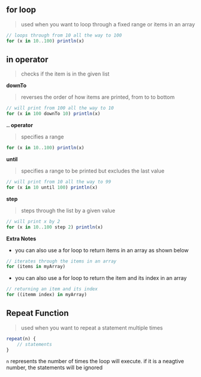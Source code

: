 ## for loop
> used when you want to loop through a fixed range or items in an array

```js
// loops through from 10 all the way to 100
for (x in 10..100) println(x)
```
## in operator
> checks if the item is in the given list

**downTo**
> reverses the order of how items are printed, from to to bottom
```js
// will print from 100 all the way to 10
for (x in 100 downTo 10) println(x)
```

**.. operator**
> specifies a range
```js
for (x in 10..100) println(x)
```

**until**
> specifies a range to be printed but excludes the last value
```js
// will print from 10 all the way to 99
for (x in 10 until 100) println(x)
```

**step**
> steps through the list by a given value
```js
// will print x by 2
for (x in 10..100 step 2) println(x)
```

**Extra Notes**
- you can also use a for loop to return items in an array as shown below
```js
// iterates through the items in an array
for (items in myArray)
```
- you can also use a for loop to return the item and its index in an array
```js
// returning an item and its index 
for ((itemm index) in myArray)
```

## Repeat Function
> used when you want to repeat a statement multiple times
```js
repeat(n) {
    // statements
}
```
`n` represents the number of times the loop will execute. if it is a neagtive number, the statements will be ignored
